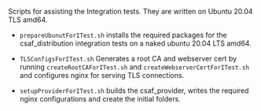 Scripts for assisting the Integration tests. They are written on Ubuntu 20.04 TLS amd64.

- `prepareUbunutForITest.sh` installs the required packages for the csaf_distribution integration tests on a naked ubuntu 20.04 LTS amd64.

- `TLSConfigsForITest.sh` Generates a root CA and webserver cert by running `createRootCAForITest.sh` and `createWebserverCertForITest.sh`
and configures nginx for serving TLS connections.

- `setupProviderForITest.sh` builds the csaf_provider, writes the required nginx configurations and create the initial folders.
